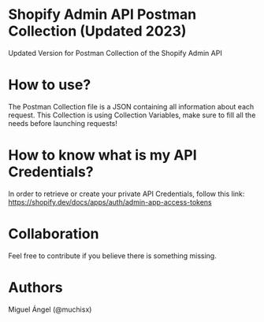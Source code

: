# Shopify Admin API Postman Collection (Updated 2023)

Updated Version for Postman Collection of the Shopify Admin API

# How to use?

The Postman Collection file is a JSON containing all information about each request.
This Collection is using Collection Variables, make sure to fill all the needs before launching requests!

# How to know what is my API Credentials?

In order to retrieve or create your private API Credentials, follow this link:
https://shopify.dev/docs/apps/auth/admin-app-access-tokens

# Collaboration

Feel free to contribute if you believe there is something missing.

# Authors
Miguel Ángel (@muchisx)